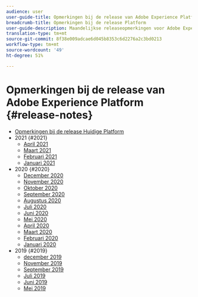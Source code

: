 ```yaml
---
audience: user
user-guide-title: Opmerkingen bij de release van Adobe Experience Platform
breadcrumb-title: Opmerkingen bij de release Platform
user-guide-description: Maandelijkse releaseopmerkingen voor Adobe Experience Platform.
translation-type: tm+mt
source-git-commit: 8f38e009adcae6d045b8353c6d2276a2c3bd0213
workflow-type: tm+mt
source-wordcount: '49'
ht-degree: 51%

---
```



# Opmerkingen bij de release van Adobe Experience Platform {#release-notes}

* [Opmerkingen bij de release Huidige Platform](latest/latest.md)
* 2021 {#2021}
   * [April 2021](2021/april-2021.md)
   * [Maart 2021](2021/march-2021.md)
   * [Februari 2021](2021/february-2021.md)
   * [Januari 2021](2021/january-2021.md)
* 2020 {#2020}
   * [December 2020](2020/december-2020.md)
   * [November 2020](2020/november-2020.md)
   * [Oktober 2020](2020/october-2020.md)
   * [September 2020](2020/september-2020.md)
   * [Augustus 2020](2020/august-2020.md)
   * [Juli 2020](2020/july-2020.md)
   * [Juni 2020](2020/june-2020.md)
   * [Mei 2020](2020/may-2020.md)
   * [April 2020](2020/april-2020.md)
   * [Maart 2020](2020/march-2020.md)
   * [Februari 2020](2020/february-2020.md)
   * [Januari 2020](2020/january-2020.md)
* 2019 {#2019}
   * [december 2019](2019/december-2019.md)
   * [November 2019](2019/november-2019.md)
   * [September 2019](2019/september-2019.md)
   * [Juli 2019](2019/july-2019.md)
   * [Juni 2019](2019/june-2019.md)
   * [Mei 2019](2019/may-2019.md)
